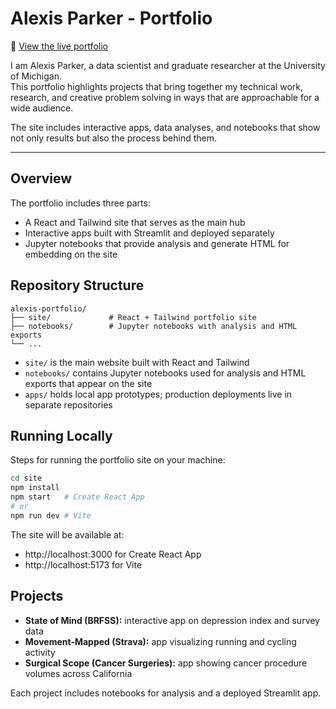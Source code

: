 # Alexis Parker - Portfolio

🔗 [View the live portfolio](https://aparker03.github.io/alexis-portfolio)

I am Alexis Parker, a data scientist and graduate researcher at the University of Michigan.  
This portfolio highlights projects that bring together my technical work, research, and creative problem solving in ways that are approachable for a wide audience.  

The site includes interactive apps, data analyses, and notebooks that show not only results but also the process behind them.

---

## Overview

The portfolio includes three parts:

- A React and Tailwind site that serves as the main hub  
- Interactive apps built with Streamlit and deployed separately  
- Jupyter notebooks that provide analysis and generate HTML for embedding on the site  

## Repository Structure

```text
alexis-portfolio/
├── site/             # React + Tailwind portfolio site
├── notebooks/        # Jupyter notebooks with analysis and HTML exports
└── ...
```

- `site/` is the main website built with React and Tailwind  
- `notebooks/` contains Jupyter notebooks used for analysis and HTML exports that appear on the site  
- `apps/` holds local app prototypes; production deployments live in separate repositories  

## Running Locally

Steps for running the portfolio site on your machine:

```bash
cd site
npm install
npm start   # Create React App
# or
npm run dev # Vite
```

The site will be available at:  
- http://localhost:3000 for Create React App  
- http://localhost:5173 for Vite  

## Projects

- **State of Mind (BRFSS):** interactive app on depression index and survey data  
- **Movement-Mapped (Strava):** app visualizing running and cycling activity  
- **Surgical Scope (Cancer Surgeries):** app showing cancer procedure volumes across California  

Each project includes notebooks for analysis and a deployed Streamlit app.
